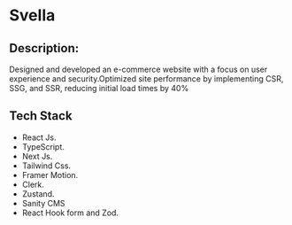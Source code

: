 # Svella
## Description:
Designed and developed an e-commerce website with a focus on user experience and security.Optimized site performance by implementing CSR, SSG, and SSR, reducing initial load times by 40%

## Tech Stack

- React Js.
- TypeScript.
- Next Js.
- Tailwind Css.
- Framer Motion.
- Clerk.
- Zustand.
- Sanity CMS
- React Hook form and Zod.

